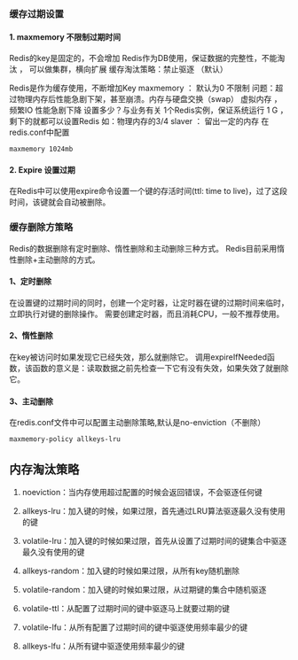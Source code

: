 ### 缓存过期设置

#### 1. maxmemory 不限制过期时间

Redis的key是固定的，不会增加
Redis作为DB使用，保证数据的完整性，不能淘汰 ， 可以做集群，横向扩展
缓存淘汰策略：禁止驱逐 （默认）

Redis是作为缓存使用，不断增加Key
maxmemory ： 默认为0 不限制
问题：超过物理内存后性能急剧下架，甚至崩溃。内存与硬盘交换（swap） 虚拟内存 ，频繁IO 性能急剧下降
设置多少？与业务有关
1个Redis实例，保证系统运行 1 G ，剩下的就都可以设置Redis
如：物理内存的3/4
slaver ： 留出一定的内存
在redis.conf中配置

```
maxmemory 1024mb
```



#### 2. Expire 设置过期

在Redis中可以使用expire命令设置一个键的存活时间(ttl: time to live)，过了这段时间，该键就会自动被删除。



### 缓存删除方策略

Redis的数据删除有定时删除、惰性删除和主动删除三种方式。
Redis目前采用惰性删除+主动删除的方式。

#### 1、定时删除

在设置键的过期时间的同时，创建一个定时器，让定时器在键的过期时间来临时，立即执行对键的删除操作。
需要创建定时器，而且消耗CPU，一般不推荐使用。

#### 2、惰性删除

在key被访问时如果发现它已经失效，那么就删除它。
调用expireIfNeeded函数，该函数的意义是：读取数据之前先检查一下它有没有失效，如果失效了就删除它。

#### 3、主动删除

在redis.conf文件中可以配置主动删除策略,默认是no-enviction（不删除）

```powershell
maxmemory-policy allkeys-lru
```



## **内存淘汰策略**

1. noeviction：当内存使用超过配置的时候会返回错误，不会驱逐任何键

2. allkeys-lru：加入键的时候，如果过限，首先通过LRU算法驱逐最久没有使用的键

3. volatile-lru：加入键的时候如果过限，首先从设置了过期时间的键集合中驱逐最久没有使用的键

4. allkeys-random：加入键的时候如果过限，从所有key随机删除

5. volatile-random：加入键的时候如果过限，从过期键的集合中随机驱逐

6. volatile-ttl：从配置了过期时间的键中驱逐马上就要过期的键

7. volatile-lfu：从所有配置了过期时间的键中驱逐使用频率最少的键

8. allkeys-lfu：从所有键中驱逐使用频率最少的键

